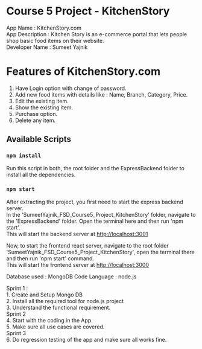 # Course 5 Project - KitchenStory
App Name : KitchenStory.com <br />
App Description : Kitchen Story is an e-commerce portal that lets people shop basic food items on their website. <br />
Developer Name : Sumeet Yajnik

# Features of KitchenStory.com 
1. Have Login option with change of password.
2. Add new food items with details like : Name, Branch, Category, Price.
3. Edit the existing item.
4. Show the existing item.
5. Purchase option.
6. Delete any item.

## Available Scripts

### `npm install`

Run this script in both, the root folder and the ExpressBackend folder to install all the dependencies.

### `npm start`

After extracting the project, you first need to start the express backend server.<br />
In the 'SumeetYajnik_FSD_Course5_Project_KitchenStory' folder, navigate to the 'ExpressBackend' folder. Open the terminal here and then run 'npm start'.<br />
This will start the backend server at [http://localhost:3001](http://localhost:3001)

Now, to start the frontend react server, navigate to the root folder 'SumeetYajnik_FSD_Course5_Project_KitchenStory', open the terminal there and then run 'npm start' command.<br />
This will start the frontend server at [http://localhost:3000](http://localhost:3000)

Database used : MongoDB
Code Language : node.js

Sprint 1 : <br />
		1. Create and Setup Mongo DB <br />
		2. Install all the required tool for node.js project <br />
		3. Understand the functional requirement. <br />
Sprint 2 <br />
		4. Start with the coding in the App. <br />
                5. Make sure all use cases are covered. <br />
Sprint 3 <br />
		6. Do regression testing of the app and make sure all works fine. <br />

    
